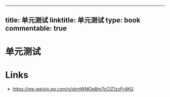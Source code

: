 
---
title: 单元测试
linktitle: 单元测试
type: book
commentable: true
---

# 单元测试

# Links

- https://mp.weixin.qq.com/s/okmWMOeBm7cCIZ1zzFr4KQ

    